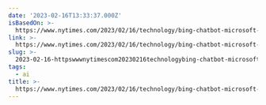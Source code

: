 ```yaml
---
date: '2023-02-16T13:33:37.000Z'
isBasedOn: >-
  https://www.nytimes.com/2023/02/16/technology/bing-chatbot-microsoft-chatgpt.html?smid=nytcore-ios-share&referringSource=articleShare
link: >-
  https://www.nytimes.com/2023/02/16/technology/bing-chatbot-microsoft-chatgpt.html?smid=nytcore-ios-share&referringSource=articleShare
slug: >-
  2023-02-16-httpswwwnytimescom20230216technologybing-chatbot-microsoft-chatgpthtmlsmidnytcore-ios-shareandreferringsourcearticleshare
tags:
  - ai
title: >-
  https://www.nytimes.com/2023/02/16/technology/bing-chatbot-microsoft-chatgpt.html?smid=nytcore-ios-share&referringSource=articleShare
---
```


